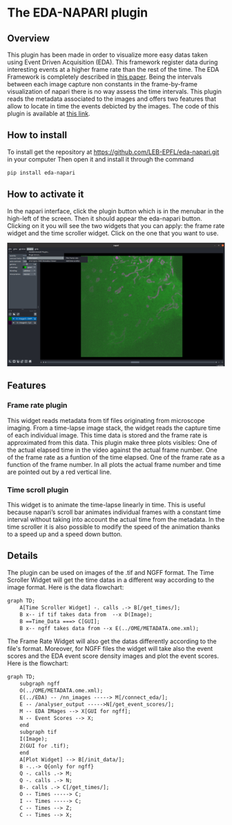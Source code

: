 # The EDA-NAPARI plugin

## Overview

This plugin has been made in order to visualize more easy datas taken using Event Driven Acquisition (EDA).
This framework register data during interesting events at a higher frame rate than the rest of the time.
The EDA Framework is completely described in [this paper](https://www.biorxiv.org/content/10.1101/2021.10.04.463102v2).
Being the intervals between each image capture non constants in the frame-by-frame visualization of napari there is no way assess the time intervals.
This plugin reads the metadata associated to the images and offers two features that allow to locate in time the events debicted by the images.
The code of this plugin is available at [this link](https://github.com/LEB-EPFL/eda-napari).

## How to install

To install get the repository at https://github.com/LEB-EPFL/eda-napari.git in your computer
Then open it and install it through the command
```sh
pip install eda-napari
```
## How to activate it

In the napari interface, click the plugin button which is in the menubar in the high-left of the screen.
Then it should appear the eda-napari button. Clicking on it you will see the two widgets that you can apply: the frame rate widget and the time scroller widget. Click on the one that you want to use.

![where the plugins can be activated](resources/eda-napari_activation_example.png)

## Features

### Frame rate plugin

This widget reads metadata from tif files originating from microscope imaging. From a time-lapse image stack, the widget reads the capture time of each individual image. This time data is stored and the frame rate is approximated from this data.
This plugin make three plots visibles:
One of the actual elapsed time in the video against the actual frame number.
One of the frame rate as a funtion of the time elapsed.
One of the frame rate as a function of the frame number.
In all plots the actual frame number and time are pointed out by a red vertical line.


### Time scroll plugin

This widget is to animate the time-lapse linearly in time. This is useful because napari’s scroll bar animates individual frames with a constant time interval without taking into account the actual time from the metadata. In the time scroller it is also possible to modify the speed of the animation thanks to a speed up and a speed down button.

## Details
The plugin can be used on images of the .tif and NGFF format.
The Time Scroller Widget will get the time datas in a different way according to the image format. Here is the data flowchart:

```mermaid
graph TD;
    A[Time Scroller Widget] -. calls .-> B[/get_times/];
    B x-- if tif takes data from  --x D(Image);
    B ==Time_Data ===> C[GUI];
    B x-- ngff takes data from --x E(../OME/METADATA.ome.xml);
```

The Frame Rate Widget will also get the datas differently according to the file's format. Moreover, for NGFF files the widget will take also the event scores and the EDA event score density images and plot the event scores. Here is the flowchart:

```mermaid
graph TD;
    subgraph ngff
    O(../OME/METADATA.ome.xml);
    E(../EDA) -- /nn_images -----> M[/connect_eda/];
    E -- /analyser_output ----->N[/get_event_scores/];
    M -- EDA IMages --> X[GUI for ngff];
    N -- Event Scores --> X;
    end
    subgraph tif
    I(Image);
    Z(GUI for .tif);
    end
    A[Plot Widget] --> B[/init_data/];
    B -..-> Q{only for ngff}
    Q -. calls .-> M;
    Q -. calls .-> N;
    B-. calls .-> C[/get_times/];
    O -- Times -----> C;
    I -- Times -----> C;
    C -- Times --> Z;
    C -- Times --> X;
```

